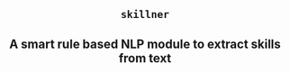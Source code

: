 <section align="center">

# ``skillner``

## A smart rule based NLP module to extract skills from text

</section>